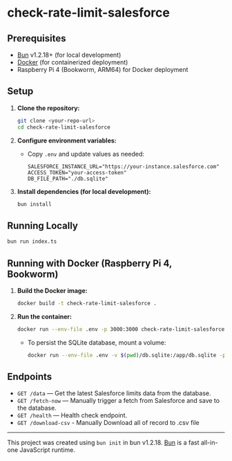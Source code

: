 # check-rate-limit-salesforce

## Prerequisites

- [Bun](https://bun.sh/) v1.2.18+ (for local development)
- [Docker](https://docs.docker.com/get-docker/) (for containerized deployment)
- Raspberry Pi 4 (Bookworm, ARM64) for Docker deployment

## Setup

1. **Clone the repository:**
   ```bash
   git clone <your-repo-url>
   cd check-rate-limit-salesforce
   ```

2. **Configure environment variables:**
   - Copy `.env` and update values as needed:
     ```
     SALESFORCE_INSTANCE_URL="https://your-instance.salesforce.com"
     ACCESS_TOKEN="your-access-token"
     DB_FILE_PATH="./db.sqlite"
     ```

3. **Install dependencies (for local development):**
   ```bash
   bun install
   ```

## Running Locally

```bash
bun run index.ts
```

## Running with Docker (Raspberry Pi 4, Bookworm)

1. **Build the Docker image:**
   ```bash
   docker build -t check-rate-limit-salesforce .
   ```

2. **Run the container:**
   ```bash
   docker run --env-file .env -p 3000:3000 check-rate-limit-salesforce
   ```

   - To persist the SQLite database, mount a volume:
     ```bash
     docker run --env-file .env -v $(pwd)/db.sqlite:/app/db.sqlite -p 3000:3000 check-rate-limit-salesforce
     ```

## Endpoints

- `GET /data` — Get the latest Salesforce limits data from the database.
- `GET /fetch-now` — Manually trigger a fetch from Salesforce and save to the database.
- `GET /health` — Health check endpoint.
- `GET /download-csv` - Manually Download all of record to .csv file

---

This project was created using `bun init` in bun v1.2.18. [Bun](https://bun.sh) is a fast all-in-one JavaScript runtime.